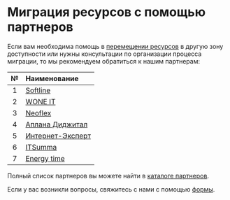 # Миграция ресурсов с помощью партнеров

Если вам необходима помощь в [перемещении ресурсов](./zone-migration.md) в другую зону доступности или нужны консультации по организации процесса миграции, то мы рекомендуем обратиться к нашим партнерам:

|№|Наименование|
|:---:|:---|
|1|[Softline](https://cloud.yandex.ru/ru/partners/catalogue/softline)|
|2|[WONE IT](https://cloud.yandex.ru/ru/partners/catalogue/softwareone)|
|3|[Neoflex](https://cloud.yandex.ru/ru/partners/catalogue/neoflex)|
|4|[Аплана Диджитал](https://cloud.yandex.ru/ru/partners/catalogue/aplanadigital)|
|5|[Интернет-Эксперт](https://cloud.yandex.ru/ru/partners/catalogue/i-ex)|
|6|[ITSumma](https://cloud.yandex.ru/ru/partners/catalogue/itsumma)|
|7|[Energy time](https://cloud.yandex.ru/ru/partners/catalogue/energytime)|

Полный список партнеров вы можете найти в [каталоге партнеров](https://cloud.yandex.ru/ru/partners/catalogue?type=partners).

Если у вас возникли вопросы, свяжитесь с нами с помощью [формы](https://cloud.yandex.ru/ru/blog#contact-form).